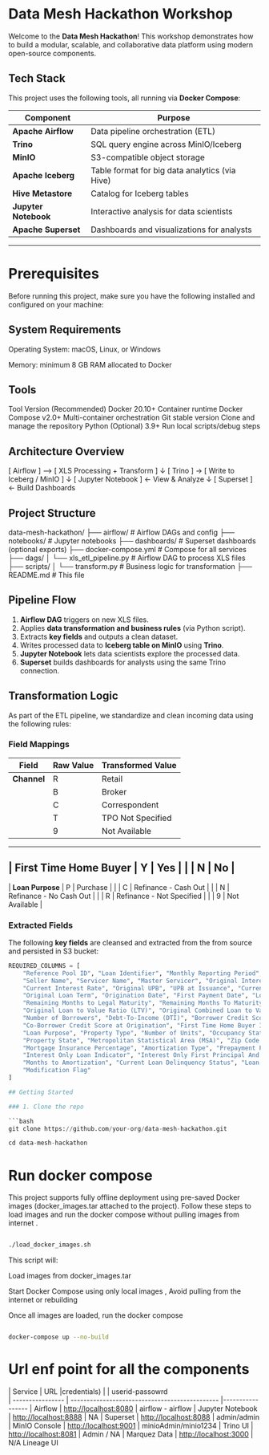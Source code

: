 # Data Mesh Hackathon Workshop

Welcome to the **Data Mesh Hackathon**! This workshop demonstrates how to build a modular, scalable, and collaborative data platform using modern open-source components.

## Tech Stack

This project uses the following tools, all running via **Docker Compose**:

| Component            | Purpose                                         |
|----------------------|-------------------------------------------------|
| **Apache Airflow**   | Data pipeline orchestration (ETL)               |
| **Trino**            | SQL query engine across MinIO/Iceberg           |
| **MinIO**            | S3-compatible object storage                    |
| **Apache Iceberg**   | Table format for big data analytics (via Hive)  |
| **Hive Metastore**   | Catalog for Iceberg tables                      |
| **Jupyter Notebook** | Interactive analysis for data scientists        |
| **Apache Superset**  | Dashboards and visualizations for analysts      |

---

# Prerequisites
Before running this project, make sure you have the following installed and configured on your machine:

## System Requirements

Operating System: macOS, Linux, or Windows

Memory: minimum 8 GB RAM allocated to Docker


## Tools
Tool	    Version (Recommended)
Docker	    20.10+	Container runtime
Docker      Compose	v2.0+	Multi-container orchestration
Git	        stable version	Clone and manage the repository
Python (Optional)	3.9+	Run local scripts/debug steps



## Architecture Overview

[ Airflow ] --> [ XLS Processing + Transform ]
↓
[ Trino ]   → [ Write to Iceberg / MinIO ]
↓
[ Jupyter Notebook ] ← View & Analyze
↓
[ Superset ] ← Build Dashboards

## Project Structure

data-mesh-hackathon/
├── airflow/ # Airflow DAGs and config
├── notebooks/ # Jupyter notebooks
├── dashboards/ # Superset dashboards (optional exports)
├── docker-compose.yml # Compose for all services
├── dags/
│ └── xls_etl_pipeline.py # Airflow DAG to process XLS files
├── scripts/
│ └── transform.py # Business logic for transformation
├── README.md # This file

## Pipeline Flow
1. **Airflow DAG** triggers on new XLS files.
2. Applies **data transformation and business rules** (via Python script).
3. Extracts **key fields** and outputs a clean dataset.
4. Writes processed data to **Iceberg table on MinIO** using **Trino**.
5. **Jupyter Notebook** lets data scientists explore the processed data.
6. **Superset** builds dashboards for analysts using the same Trino connection.

## Transformation Logic

As part of the ETL pipeline, we standardize and clean incoming data using the following rules:

### Field Mappings

| Field                       | Raw Value | Transformed Value             |
|-----------------------------|-----------|-------------------------------|
| **Channel**                 | R         | Retail                        |
|                             | B         | Broker                        |
|                             | C         | Correspondent                 |
|                             | T         | TPO Not Specified             |
|                             | 9         | Not Available                 |
--------------------------------------------------------------------------
| **First Time Home Buyer**   | Y         | Yes                           |
|                             | N         | No                            |
---------------------------------------------------------------------------
| **Loan Purpose**            | P         | Purchase                      |
|                             | C         | Refinance - Cash Out          |
|                             | N         | Refinance - No Cash Out       |
|                             | R         | Refinance - Not Specified     |
|                             | 9         | Not Available                 |

### Extracted Fields

The following **key fields** are cleansed and  extracted from the from source and persisted in S3 bucket:

```python
REQUIRED_COLUMNS = [
    "Reference Pool ID", "Loan Identifier", "Monthly Reporting Period", "Channel",
    "Seller Name", "Servicer Name", "Master Servicer", "Original Interest Rate",
    "Current Interest Rate", "Original UPB", "UPB at Issuance", "Current Actual UPB",
    "Original Loan Term", "Origination Date", "First Payment Date", "Loan Age",
    "Remaining Months to Legal Maturity", "Remaining Months To Maturity", "Maturity Date",
    "Original Loan to Value Ratio (LTV)", "Original Combined Loan to Value Ratio (CLTV)",
    "Number of Borrowers", "Debt-To-Income (DTI)", "Borrower Credit Score at Origination",
    "Co-Borrower Credit Score at Origination", "First Time Home Buyer Indicator",
    "Loan Purpose", "Property Type", "Number of Units", "Occupancy Status",
    "Property State", "Metropolitan Statistical Area (MSA)", "Zip Code Short",
    "Mortgage Insurance Percentage", "Amortization Type", "Prepayment Penalty Indicator",
    "Interest Only Loan Indicator", "Interest Only First Principal And Interest Payment Date",
    "Months to Amortization", "Current Loan Delinquency Status", "Loan Payment History",
    "Modification Flag"
]

## Getting Started

### 1. Clone the repo

```bash
git clone https://github.com/your-org/data-mesh-hackathon.git

cd data-mesh-hackathon
```
# Run docker compose 

This project supports fully offline deployment using pre-saved Docker images (docker_images.tar attached to the project). Follow these steps to load images and run the docker compose without pulling images from internet .

```bash

./load_docker_images.sh

```
This script will:

Load images from docker_images.tar

Start Docker Compose using only local images , Avoid pulling from the internet or rebuilding

Once all images are loaded,  run the docker compose 

```bash

docker-compose up --no-build

```


# Url enf point for all the components

| Service          | URL                                            |credentials)
|                                                                   | userid-passowrd   
| ---------------- | ---------------------------------------------- |-----------------
| Airflow          | [http://localhost:8080](http://localhost:8080) | airflow - airflow
| Jupyter Notebook | [http://localhost:8888](http://localhost:8888) | NA
| Superset         | [http://localhost:8088](http://localhost:8088) | admin/admin
| MinIO Console    | [http://localhost:9001](http://localhost:9001) | minioAdmin/minio1234
| Trino UI         | [http://localhost:8081](http://localhost:8081) | Admin / NA
| Marquez Data     | [http://localhost:3000](http://localhost:3000) | N/A
  Lineage UI  
